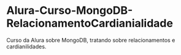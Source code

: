 # Alura-Curso-MongoDB-RelacionamentoCardianialidade
Curso da Alura sobre MongoDB, tratando sobre relacionamentos e cardianilidades.
